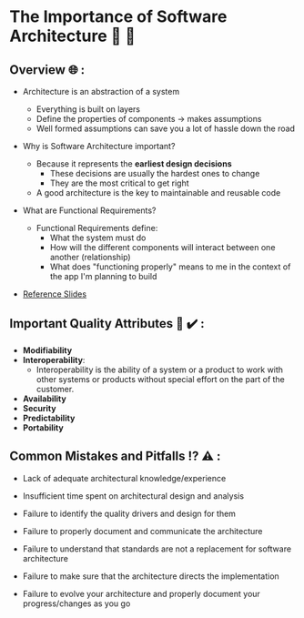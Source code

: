 # The Importance of Software Architecture :european_post_office: :construction:

## Overview :globe_with_meridians: :

- Architecture is an abstraction of a system
    * Everything is built on layers
    * Define the properties of components -> makes assumptions
    * Well formed assumptions can save you a lot of hassle down the road

- Why is Software Architecture important?
    * Because it represents the **earliest design decisions**
        * These decisions are usually the hardest ones to change
        * They are the most critical to get right
    * A good architecture is the key to maintainable and reusable code

- What are Functional Requirements?
    * Functional Requirements define:
        * What the system must do
        * How will the different components will interact between one another (relationship)
        * What does "functioning properly" means to me in the context of the app I'm planning to build

- [Reference Slides](http://csse.usc.edu/GSAW/gsaw2003/s13/northrop.pdf)

## Important Quality Attributes :100: :heavy_check_mark: :

- **Modifiability**
- **Interoperability**:
  * Interoperability is the ability of a system or a product to work with other systems or products without special effort on     the part of the customer.
- **Availability**
- **Security**
- **Predictability**
- **Portability**

## Common Mistakes and Pitfalls :interrobang: :warning: :

- Lack of adequate architectural knowledge/experience

- Insufficient time spent on architectural design and analysis

- Failure to identify the quality drivers and design for them

- Failure to properly document and communicate the architecture

- Failure to understand that standards are not a replacement for software architecture

- Failure to make sure that the architecture directs the implementation

- Failure to evolve your architecture and properly document your progress/changes as you go
